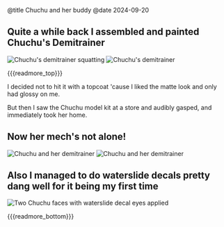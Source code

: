 @title Chuchu and her buddy @date 2024-09-20


## Quite a while back I assembled and painted Chuchu's Demitrainer

<div class="image-container">
<img class="halfimage" src="{{relativelink}}images/chuchu/alone_squat.jpg" alt="Chuchu's demitrainer squatting">
<img class="halfimage" src="{{relativelink}}images/chuchu/alone.jpg" alt="Chuchu's demitrainer">
</div>

{{{readmore_top}}}

I decided not to hit it with a topcoat 'cause I liked the matte look and only had glossy on me.

But then I saw the Chuchu model kit at a store and audibly gasped, and immediately took her home.

## Now her mech's not alone!

<div class="image-container">
<img class="halfimage" src="{{relativelink}}images/chuchu/closeup.jpg" alt="Chuchu and her demitrainer">
<img class="halfimage" src="{{relativelink}}images/chuchu/high_pose.jpg" alt="Chuchu and her demitrainer">
</div>

## Also I managed to do waterslide decals pretty dang well for it being my first time

<div class="image-container">
<img class="halfimage" src="{{relativelink}}images/chuchu/faces.jpg" alt="Two Chuchu faces with waterslide decal eyes applied">
</div>

{{{readmore_bottom}}}